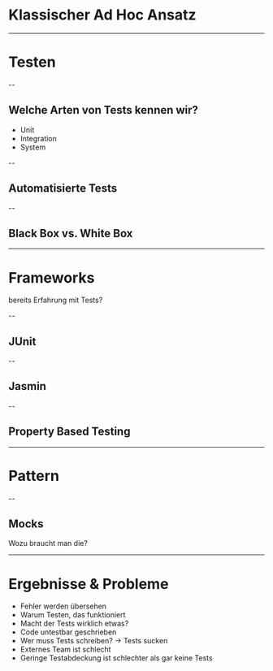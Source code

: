 # Klassischer Ad Hoc Ansatz

---

# Testen

--

## Welche Arten von Tests kennen wir?

- Unit
- Integration
- System

--

## Automatisierte Tests

--

## Black Box vs. White Box

---

# Frameworks

bereits Erfahrung mit Tests?

-- 

## JUnit

-- 

## Jasmin

-- 

## Property Based Testing

---

# Pattern

-- 

## Mocks

Wozu braucht man die?

---

# Ergebnisse & Probleme

- Fehler werden übersehen
- Warum Testen, das funktioniert
- Macht der Tests wirklich etwas?
- Code untestbar geschrieben
- Wer muss Tests schreiben? -> Tests sucken
- Externes Team ist schlecht
- Geringe Testabdeckung ist schlechter als gar keine Tests